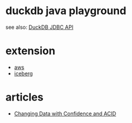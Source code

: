 # duckdb java playground


see also:
[DuckDB JDBC API](https://duckdb.org/docs/api/java.html)

# extension
- [aws](https://duckdb.org/docs/extensions/aws)
- [iceberg](https://duckdb.org/docs/extensions/iceberg)

# articles
- [Changing Data with Confidence and ACID](https://duckdb.org/2024/09/25/changing-data-with-confidence-and-acid.html)



